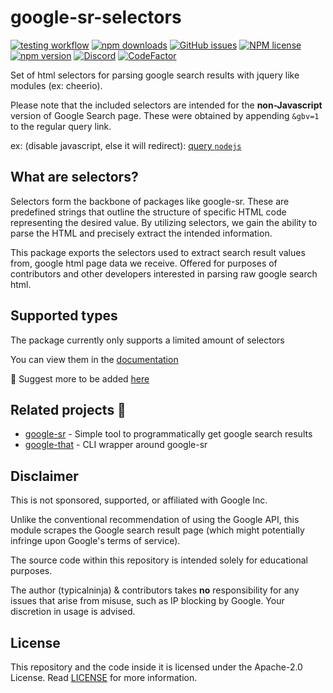 # google-sr-selectors


[![testing workflow](https://github.com/typicalninja/google-sr/actions/workflows/tests.yml/badge.svg)](https://github.com/typicalninja/google-sr)
[![npm downloads](https://img.shields.io/npm/dw/google-sr-selectors)](https://www.npmjs.com/package/google-sr-selectors)
[![GitHub issues](https://img.shields.io/github/issues/typicalninja/google-sr)](https://github.com/typicalninja/google-sr/issues)
[![NPM license](https://img.shields.io/npm/l/google-sr-selectors)](https://www.npmjs.com/package/google-sr-selectors)
[![npm version](https://img.shields.io/npm/v/google-sr-selectors)](https://www.npmjs.com/package/google-sr-selectors)
[![Discord](https://img.shields.io/discord/807868280387665970)](https://discord.gg/ynwckXS9T2)
[![CodeFactor](https://www.codefactor.io/repository/github/typicalninja/google-sr/badge)](https://www.codefactor.io/repository/github/typicalninja/google-sr)

Set of html selectors for parsing google search results with jquery like modules (ex: cheerio).


Please note that the included selectors are intended for the **non-Javascript** version of Google Search page. 
These were obtained by appending `&gbv=1` to the regular query link.

ex: (disable javascript, else it will redirect): [query `nodejs`](https://www.google.com/search?hl=en&q=nodejs&gbv=1)

## What are selectors?

Selectors form the backbone of packages like google-sr. These are predefined strings that outline the structure of specific HTML code representing the desired value. 
By utilizing selectors, we gain the ability to parse the HTML and precisely extract the intended information.

This package exports the selectors used to extract search result values from, google html page data we receive.
Offered for purposes of contributors and other developers interested in parsing raw google search html.

## Supported types

The package currently only supports a limited amount of selectors

You can view them in the [documentation](https://g-sr.vercel.app/google/selectors)

🌟 Suggest more to be added [here](https://github.com/typicalninja/google-sr/discussions/new?category=ideas)

## Related projects 🥂

* [google-sr](https://g-sr.vercel.app/google/sr) - Simple tool to programmatically get google search results
* [google-that](https://g-sr.vercel.app/google/that) - CLI wrapper around google-sr


## Disclaimer

This is not sponsored, supported, or affiliated with Google Inc.

Unlike the conventional recommendation of using the Google API, this module scrapes the Google search result page (which might potentially infringe upon Google's terms of service).

The source code within this repository is intended solely for educational purposes.

The author (typicalninja) & contributors takes **no** responsibility for any issues that arise from misuse, such as IP blocking by Google. Your discretion in usage is advised.

## License

This repository and the code inside it is licensed under the Apache-2.0 License. Read [LICENSE](./LICENSE) for more information.